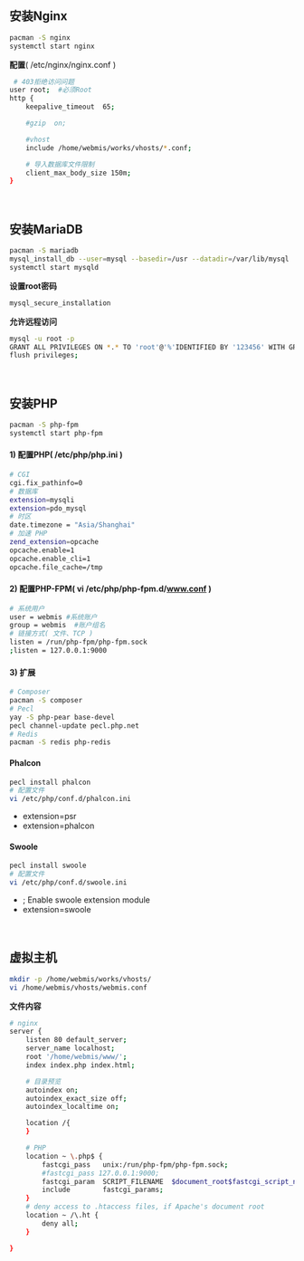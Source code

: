 
## 安装Nginx
``` bash
pacman -S nginx
systemctl start nginx
```
**配置**( /etc/nginx/nginx.conf )
``` bash
 # 403拒绝访问问题
user root;  #必须Root
http {
	keepalive_timeout  65;

	#gzip  on;

	#vhost
	include /home/webmis/works/vhosts/*.conf;

	# 导入数据库文件限制
	client_max_body_size 150m;
}
```
<br/>

## 安装MariaDB
``` bash
pacman -S mariadb
mysql_install_db --user=mysql --basedir=/usr --datadir=/var/lib/mysql
systemctl start mysqld
```
**设置root密码**
``` bash
mysql_secure_installation
```
**允许远程访问**
``` bash
mysql -u root -p
GRANT ALL PRIVILEGES ON *.* TO 'root'@'%'IDENTIFIED BY '123456' WITH GRANT OPTION;
flush privileges;
```
<br/>

## 安装PHP
``` bash
pacman -S php-fpm
systemctl start php-fpm
```
#### 1) 配置PHP( /etc/php/php.ini )
``` bash
# CGI
cgi.fix_pathinfo=0
# 数据库
extension=mysqli
extension=pdo_mysql
# 时区
date.timezone = "Asia/Shanghai"
# 加速 PHP
zend_extension=opcache
opcache.enable=1
opcache.enable_cli=1
opcache.file_cache=/tmp
```
#### 2) 配置PHP-FPM( vi /etc/php/php-fpm.d/www.conf )
``` bash
# 系统用户
user = webmis #系统账户
group = webmis  #账户组名
# 链接方式( 文件、TCP )
listen = /run/php-fpm/php-fpm.sock
;listen = 127.0.0.1:9000
```
#### 3) 扩展
``` bash
# Composer
pacman -S composer
# Pecl
yay -S php-pear base-devel
pecl channel-update pecl.php.net
# Redis
pacman -S redis php-redis
```
#### Phalcon
```bash
pecl install phalcon
# 配置文件
vi /etc/php/conf.d/phalcon.ini
```
- extension=psr
- extension=phalcon

#### Swoole
```bash
pecl install swoole
# 配置文件
vi /etc/php/conf.d/swoole.ini
```
- ; Enable swoole extension module
- extension=swoole

<br/>

## 虚拟主机
``` bash
mkdir -p /home/webmis/works/vhosts/
vi /home/webmis/vhosts/webmis.conf
```
**文件内容**
``` bash
# nginx
server {
	listen 80 default_server;
	server_name localhost;
	root '/home/webmis/www/';
	index index.php index.html;

	# 目录预览
	autoindex on;
	autoindex_exact_size off;
	autoindex_localtime on;

	location /{
	}

	# PHP
	location ~ \.php$ {
		fastcgi_pass   unix:/run/php-fpm/php-fpm.sock;
		#fastcgi_pass 127.0.0.1:9000;
		fastcgi_param  SCRIPT_FILENAME  $document_root$fastcgi_script_name;
		include        fastcgi_params;
	}
	# deny access to .htaccess files, if Apache's document root
	location ~ /\.ht {
		deny all;
	}

}
```

<br/><br/>